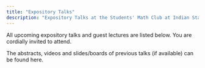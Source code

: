 ```yaml
---
title: "Expository Talks"
description: "Expository Talks at the Students' Math Club at Indian Statistical Institute, Bangalore."
---
```


All upcoming expository talks and guest lectures are listed below. You are cordially invited to attend.

The abstracts, videos and slides/boards of previous talks (if available) can be found here.
